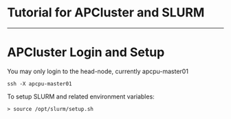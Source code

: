 # Tutorial for APCluster and SLURM

---

# APCluster Login and Setup

You may only login to the head-node, currently apcpu-master01
```
ssh -X apcpu-master01
```

To setup SLURM and related environment variables:
```
> source /opt/slurm/setup.sh
```


